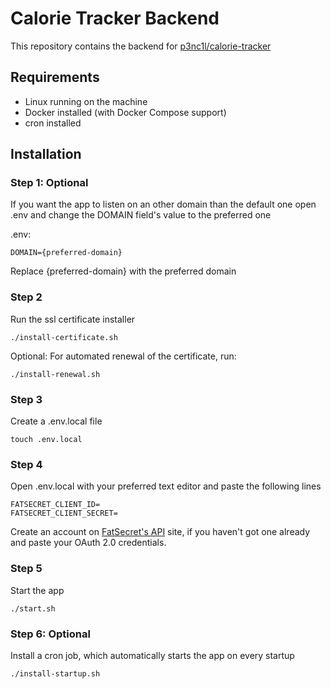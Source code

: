 # Calorie Tracker Backend

This repository contains the backend for [p3nc1l/calorie-tracker](https://github.com/p3nc1l/calorie-tracker)

## Requirements

- Linux running on the machine
- Docker installed (with Docker Compose support)
- cron installed

## Installation

### Step 1: Optional

If you want the app to listen on an other domain than the default one open .env and change the DOMAIN field's value to the preferred one

.env:

    DOMAIN={preferred-domain}

Replace {preferred-domain} with the preferred domain

### Step 2

Run the ssl certificate installer

    ./install-certificate.sh

Optional: For automated renewal of the certificate, run:

    ./install-renewal.sh

### Step 3

Create a .env.local file

    touch .env.local

### Step 4

Open .env.local with your preferred text editor and paste the following lines

    FATSECRET_CLIENT_ID=
    FATSECRET_CLIENT_SECRET=

Create an account on [FatSecret's API](https://platform.fatsecret.com/platform-api) site, if you haven't got one already and paste your OAuth 2.0 credentials.

### Step 5

Start the app

    ./start.sh

### Step 6: Optional

Install a cron job, which automatically starts the app on every startup

    ./install-startup.sh
